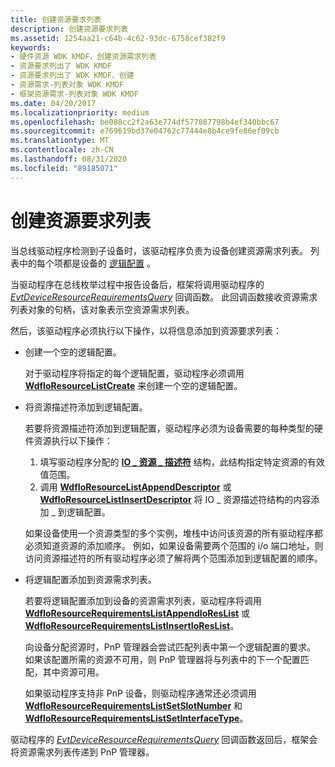 ```yaml
---
title: 创建资源要求列表
description: 创建资源要求列表
ms.assetid: 1254aa21-c64b-4c62-93dc-6758cef382f9
keywords:
- 硬件资源 WDK KMDF，创建资源需求列表
- 资源要求列出了 WDK KMDF
- 资源要求列出了 WDK KMDF、创建
- 资源需求-列表对象 WDK KMDF
- 框架资源需求-列表对象 WDK KMDF
ms.date: 04/20/2017
ms.localizationpriority: medium
ms.openlocfilehash: be088cc2f2a63e774df577887798b4ef340bbc67
ms.sourcegitcommit: e769619bd37e04762c77444e8b4ce9fe86ef09cb
ms.translationtype: MT
ms.contentlocale: zh-CN
ms.lasthandoff: 08/31/2020
ms.locfileid: "89185071"
---
```

# <a name="creating-a-resource-requirements-list"></a>创建资源要求列表


当总线驱动程序检测到子设备时，该驱动程序负责为设备创建资源需求列表。 列表中的每个项都是设备的 [逻辑配置](../kernel/hardware-resources.md#ddk-logical-configurations-kg) 。

当驱动程序在总线枚举过程中报告设备后，框架将调用驱动程序的 [*EvtDeviceResourceRequirementsQuery*](/windows-hardware/drivers/ddi/wdfpdo/nc-wdfpdo-evt_wdf_device_resource_requirements_query) 回调函数。 此回调函数接收资源需求列表对象的句柄，该对象表示空资源需求列表。

然后，该驱动程序必须执行以下操作，以将信息添加到资源要求列表：

-   创建一个空的逻辑配置。

    对于驱动程序将指定的每个逻辑配置，驱动程序必须调用 [**WdfIoResourceListCreate**](/windows-hardware/drivers/ddi/wdfresource/nf-wdfresource-wdfioresourcelistcreate) 来创建一个空的逻辑配置。

-   将资源描述符添加到逻辑配置。

    若要将资源描述符添加到逻辑配置，驱动程序必须为设备需要的每种类型的硬件资源执行以下操作：

    1.  填写驱动程序分配的 [**IO \_ 资源 \_ 描述符**](/windows-hardware/drivers/ddi/wdm/ns-wdm-_io_resource_descriptor) 结构，此结构指定特定资源的有效值范围。
    2.  调用 [**WdfIoResourceListAppendDescriptor**](/windows-hardware/drivers/ddi/wdfresource/nf-wdfresource-wdfioresourcelistappenddescriptor) 或 [**WdfIoResourceListInsertDescriptor**](/windows-hardware/drivers/ddi/wdfresource/nf-wdfresource-wdfioresourcelistinsertdescriptor) 将 IO \_ 资源描述符结构的内容添加 \_ 到逻辑配置。

    如果设备使用一个资源类型的多个实例，堆栈中访问该资源的所有驱动程序都必须知道资源的添加顺序。 例如，如果设备需要两个范围的 i/o 端口地址，则访问资源描述符的所有驱动程序必须了解将两个范围添加到逻辑配置的顺序。

-   将逻辑配置添加到资源需求列表。

    若要将逻辑配置添加到设备的资源需求列表，驱动程序将调用 [**WdfIoResourceRequirementsListAppendIoResList**](/windows-hardware/drivers/ddi/wdfresource/nf-wdfresource-wdfioresourcerequirementslistappendioreslist) 或 [**WdfIoResourceRequirementsListInsertIoResList**](/windows-hardware/drivers/ddi/wdfresource/nf-wdfresource-wdfioresourcerequirementslistinsertioreslist)。

    向设备分配资源时，PnP 管理器会尝试匹配列表中第一个逻辑配置的要求。 如果该配置所需的资源不可用，则 PnP 管理器将与列表中的下一个配置匹配，其中资源可用。

    如果驱动程序支持非 PnP 设备，则驱动程序通常还必须调用 [**WdfIoResourceRequirementsListSetSlotNumber**](/windows-hardware/drivers/ddi/wdfresource/nf-wdfresource-wdfioresourcerequirementslistsetslotnumber) 和 [**WdfIoResourceRequirementsListSetInterfaceType**](/windows-hardware/drivers/ddi/wdfresource/nf-wdfresource-wdfioresourcerequirementslistsetinterfacetype)。

驱动程序的 [*EvtDeviceResourceRequirementsQuery*](/windows-hardware/drivers/ddi/wdfpdo/nc-wdfpdo-evt_wdf_device_resource_requirements_query) 回调函数返回后，框架会将资源需求列表传递到 PnP 管理器。

 

